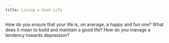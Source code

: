 ```yaml
---
title: Living a Good Life
---
```


How do you ensure that your life is, on average, a happy and fun one? What does it mean to build and maintain a good life? How do you manage a tendency towards depression?